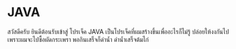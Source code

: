 # JAVA
สวัสดีครับ ยินดีต้อนรับเข้าสู่ โปรเจ็ค JAVA
เป็นโปรเจ็คที่ผมสร้างขึ้นเพื่ออะไรก็ไม่รู้
ปล่อยให้งงกันไป เพราะผมจะไปซื้อผัดกระเพรา
พอกินเสร็จก็ดำนํ้า ดำนํ้าเสร็จต้มไก่
